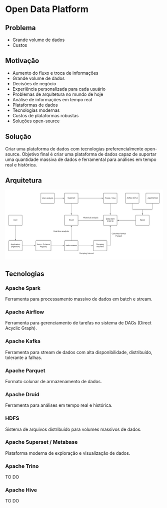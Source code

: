 # Open Data Platform

## Problema

- Grande volume de dados
- Custos

## Motivação

- Aumento do fluxo e troca de informações
- Grande volume de dados
- Decisões de negócio
- Experiência personalizada para cada usuário
- Problemas de arquitetura no mundo de hoje
- Análise de informações em tempo real
- Plataformas de dados
- Tecnologias modernas
- Custos de plataformas robustas
- Soluções open-source

## Solução

Criar uma plataforma de dados com tecnologias preferencialmente open-source. Objetivo final é criar uma plataforma de dados capaz de suportar uma quantidade massiva de dados e ferramental para análises em tempo real e histórica.

## Arquitetura

![Initial archtecture](./doc/images/architecture.png)

## Tecnologias

### Apache Spark

Ferramenta para processamento massivo de dados em batch e stream.

### Apache Airflow

Ferramenta para gerenciamento de tarefas no sistema de DAGs (Direct Acyclic Graph).

### Apache Kafka

Ferramenta para stream de dados com alta disponibilidade, distribuído, tolerante a falhas.

### Apache Parquet

Formato colunar de armazenamento de dados.

### Apache Druid

Ferramenta para análises em tempo real e histórica.

### HDFS

Sistema de arquivos distribuído para volumes massivos de dados.

### Apache Superset / Metabase

Plataforma moderna de exploração e visualização de dados.

### Apache Trino

TO DO

### Apache Hive

TO DO
